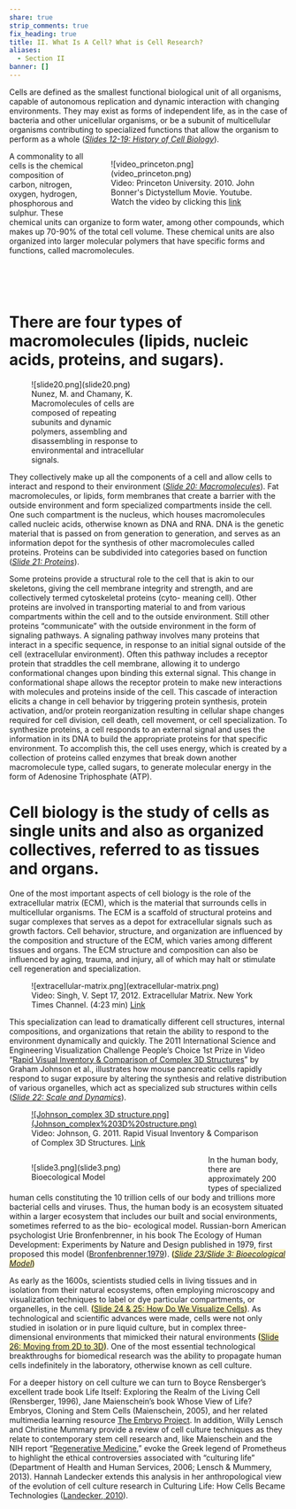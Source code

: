 ```yaml
---
share: true
strip_comments: true
fix_heading: true
title: II. What Is A Cell? What is Cell Research?
aliases:
  - Section II
banner: []
---
```

Cells are defined as the smallest functional biological unit of all organisms, capable of autonomous replication and dynamic interaction with changing environments. They may exist as forms of independent life, as in the case of bacteria and other unicellular organisms, or be a subunit of multicellular organisms contributing to specialized functions that allow the organism to perform as a whole (*[Slides 12-19: History of Cell Biology](http://stemcellcurriculum.org/slidesets.html)*).

<figure markdown style="float:right; width:20em;">
  ![video_princeton.png](video_princeton.png)
  <figcaption>Video: Princeton University. 2010. John Bonner's Dictystellum Movie. Youtube. Watch the video by clicking this <a href="https://youtu.be/bkVhLJLG7ug">link</a></figcaption>
</figure>

A commonality to all cells is the chemical composition of carbon, nitrogen, oxygen, hydrogen, phosphorous and sulphur. These chemical units can organize to form water, among other compounds, which makes up 70-90% of the total cell volume. These chemical units are also organized into larger molecular polymers that have specific forms and functions, called macromolecules.

<br>

<br>

<br>



# There are four types of macromolecules (lipids, nucleic acids, proteins, and sugars).


<figure markdown style="width:15em;">
  ![slide20.png](slide20.png)
  <figcaption>Nunez, M. and Chamany, K. Macromolecules of cells are composed of repeating subunits and dynamic polymers, assembling and disassembling in response to environmental and intracellular signals.</figcaption>
</figure>

They collectively make up all the components of a cell and allow cells to interact and respond to their environment (*[Slide 20: Macromolecules](http://stemcellcurriculum.org/slidesets.html)*). Fat macromolecules, or lipids, form membranes that create a barrier with the outside environment and form specialized compartments inside the cell. One such compartment is the nucleus, which houses macromolecules called nucleic acids, otherwise known as DNA and RNA. DNA is the genetic material that is passed on from generation to generation, and serves as an information depot for the synthesis of other macromolecules called proteins. Proteins can be subdivided into categories based on function (*[Slide 21: Proteins](http://stemcellcurriculum.org/slidesets.html)*).

Some proteins provide a structural role to the cell that is akin to our skeletons, giving the cell membrane integrity and strength, and are collectively termed cytoskeletal proteins (cyto- meaning cell). Other proteins are involved in transporting material to and from various compartments within the cell and to the outside environment. Still other proteins “communicate” with the outside environment in the form of signaling pathways. A signaling pathway involves many proteins that interact in a specific sequence, in response to an initial signal outside of the cell (extracellular environment). Often this pathway includes a receptor protein that straddles the cell membrane, allowing it to undergo conformational changes upon binding this external signal. This change in conformational shape allows the receptor protein to make new interactions with molecules and proteins inside of the cell. This cascade of interaction elicits a change in cell behavior by triggering protein synthesis, protein activation, and/or protein reorganization resulting in cellular shape changes required for cell division, cell death, cell movement, or cell specialization. To synthesize proteins, a cell responds to an external signal and uses the information in its DNA to build the appropriate proteins for that specific environment. To accomplish this, the cell uses energy, which is created by a collection of proteins called enzymes that break down another macromolecule type, called sugars, to generate molecular energy in the form of Adenosine Triphosphate (ATP).

# Cell biology is the study of cells as single units and also as organized collectives, referred to as tissues and organs.

One of the most important aspects of cell biology is the role of the extracellular matrix (ECM), which is the material that surrounds cells in multicellular organisms. The ECM is a scaffold of structural proteins and sugar complexes that serves as a depot for extracellular signals such as growth factors. Cell behavior, structure, and organization are influenced by the composition and structure of the ECM, which varies among different tissues and organs. The ECM structure and composition can also be influenced by aging, trauma, and injury, all of which may halt or stimulate cell regeneration and specialization.

<figure markdown style="width:30em;">
  ![extracellular-matrix.png](extracellular-matrix.png)
  <figcaption>Video: Singh, V. Sept 17, 2012. Extracellular Matrix. New York Times Channel. (4:23 min) <a href="http://www.nytimes.com/video/health/research/100000001773152/extracellular-matrix.html?action=click&contentCollection=health&module=embedded®ion=caption&pgtype=article">Link</a></figcaption>
</figure>

This specialization can lead to dramatically different cell structures, internal compositions, and organizations that retain the ability to respond to the environment dynamically and quickly. The 2011 International Science and Engineering Visualization Challenge People’s Choice 1st Prize in Video “[Rapid Visual Inventory & Comparison of Complex 3D Structures](https://www.youtube.com/watch?v=Dl1ufW3cj4g)” by Graham Johnson et al., illustrates how mouse pancreatic cells rapidly respond to sugar exposure by altering the synthesis and relative distribution of various organelles, which act as specialized sub structures within cells (*[Slide 22: Scale and Dynamics](http://stemcellcurriculum.org/slidesets.html)*).

<figure markdown style="width:30em;">
  <a href="https://www.youtube.com/watch?v=Dl1ufW3cj4g">![Johnson_complex 3D structure.png](Johnson_complex%203D%20structure.png)</a>
  <figcaption>Video: Johnson, G. 2011. Rapid Visual Inventory & Comparison of Complex 3D Structures. <a href="https://www.youtube.com/watch?v=Dl1ufW3cj4g">Link</a></figcaption>
</figure>


<figure markdown style="float:left; width:20em;">
  ![slide3.png](slide3.png)
  <figcaption>Bioecological Model</figcaption>
</figure>

In the human body, there are approximately 200 types of specialized human cells constituting the 10 trillion cells of our body and trillions more bacterial cells and viruses. Thus, the human body is an ecosystem situated within a larger ecosystem that includes our built and social environments, sometimes referred to as the bio- ecological model. Russian-born American psychologist Urie Bronfenbrenner, in his book The Ecology of Human Development: Experiments by Nature and Design published in 1979, first proposed this model ([Bronfenbrenner,1979](https://books.google.com/books/about/THE_ECOLOGY_OF_HUMAN_DEVELOPMENT.html?id=OCmbzWka6xUC)). <mark style="background: #FFF3A3A6;">(*[Slide 23/Slide 3: Bioecological Model](http://stemcellcurriculum.org/slidesets.html)*)</mark>

As early as the 1600s, scientists studied cells in living tissues and in isolation from their natural ecosystems, often employing microscopy and visualization techniques to label or dye particular compartments, or organelles, in the cell. <mark style="background: #FFF3A3A6;">([Slide 24 & 25: How Do We Visualize Cells](http://stemcellcurriculum.org/slidesets.html))</mark>. As technological and scientific advances were made, cells were not only studied in isolation or in pure liquid culture, but in complex three-dimensional environments that mimicked their natural environments <mark style="background: #FFF3A3A6;">([Slide 26: Moving from 2D to 3D](http://stemcellcurriculum.org/slidesets.html))</mark>. One of the most essential technological breakthroughs for biomedical research was the ability to propagate human cells indefinitely in the laboratory, otherwise known as cell culture.

For a deeper history on cell culture we can turn to Boyce Rensberger’s excellent trade book Life Itself: Exploring the Realm of the Living Cell (Rensberger, 1996), Jane Maienschein’s book Whose View of Life? Embryos, Cloning and Stem Cells (Maienschein, 2005), and her related multimedia learning resource [The Embryo Project](http://embryo.asu.edu/). In addition, Willy Lensch and Christine Mummary provide a review of cell culture techniques as they relate to contemporary stem cell research and, like Maienschein and the NIH report “[Regenerative Medicine](https://stemcells.nih.gov/info/Regenerative_Medicine.htm),” evoke the Greek legend of Prometheus to highlight the ethical controversies associated with “culturing life” (Department of Health and Human Services, 2006; Lensch & Mummery, 2013). Hannah Landecker extends this analysis in her anthropological view of the evolution of cell culture research in Culturing Life: How Cells Became Technologies ([Landecker, 2010](http://www.hup.harvard.edu/catalog.php?isbn=9780674034761)).
